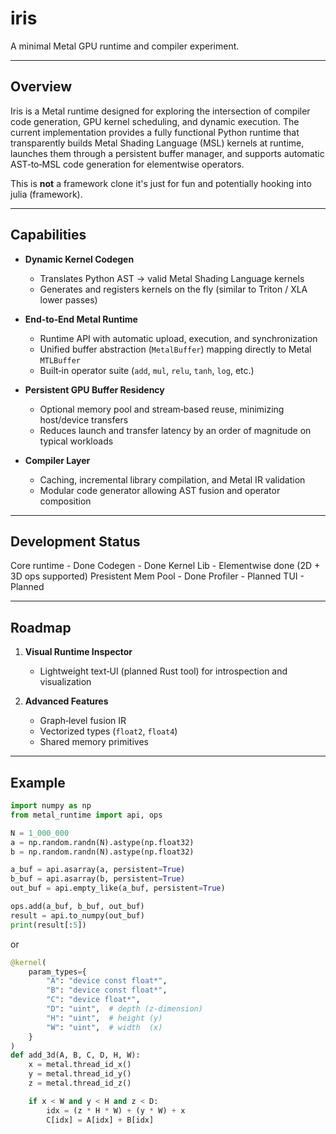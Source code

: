 # iris 

A minimal Metal GPU runtime and compiler experiment.

---

## Overview

Iris is a Metal runtime designed for exploring the
intersection of compiler code generation, GPU kernel scheduling, and dynamic
execution. The current implementation provides a fully functional Python runtime
that transparently builds Metal Shading Language (MSL) kernels at runtime, 
launches them through a persistent buffer manager, and supports automatic AST‑to‑MSL 
code generation for elementwise operators.

This is **not** a framework clone it's just for fun and potentially hooking into julia (framework).

---

## Capabilities

- **Dynamic Kernel Codegen**
  - Translates Python AST → valid Metal Shading Language kernels
  - Generates and registers kernels on the fly (similar to Triton / XLA lower passes)

- **End‑to‑End Metal Runtime**
  - Runtime API with automatic upload, execution, and synchronization
  - Unified buffer abstraction (`MetalBuffer`) mapping directly to Metal `MTLBuffer`
  - Built‑in operator suite (`add`, `mul`, `relu`, `tanh`, `log`, etc.)

- **Persistent GPU Buffer Residency**
  - Optional memory pool and stream‑based reuse, minimizing host/device transfers
  - Reduces launch and transfer latency by an order of magnitude on typical workloads

- **Compiler Layer**
  - Caching, incremental library compilation, and Metal IR validation
  - Modular code generator allowing AST fusion and operator composition


---

## Development Status

Core runtime - Done 
Codegen - Done 
Kernel Lib - Elementwise done (2D + 3D ops supported)
Presistent Mem Pool - Done
Profiler - Planned 
TUI - Planned 

---

## Roadmap


1. **Visual Runtime Inspector**
   - Lightweight text‑UI (planned Rust tool) for introspection and visualization

2. **Advanced Features**
   - Graph‑level fusion IR
   - Vectorized types (`float2`, `float4`)
   - Shared memory primitives

---

## Example

```python
import numpy as np
from metal_runtime import api, ops

N = 1_000_000
a = np.random.randn(N).astype(np.float32)
b = np.random.randn(N).astype(np.float32)

a_buf = api.asarray(a, persistent=True)
b_buf = api.asarray(b, persistent=True)
out_buf = api.empty_like(a_buf, persistent=True)

ops.add(a_buf, b_buf, out_buf)
result = api.to_numpy(out_buf)
print(result[:5])
```

or

```python 
@kernel(
    param_types={
        "A": "device const float*",
        "B": "device const float*",
        "C": "device float*",
        "D": "uint",  # depth (z‑dimension)
        "H": "uint",  # height (y)
        "W": "uint",  # width  (x)
    }
)
def add_3d(A, B, C, D, H, W):
    x = metal.thread_id_x()
    y = metal.thread_id_y()
    z = metal.thread_id_z()

    if x < W and y < H and z < D:
        idx = (z * H * W) + (y * W) + x
        C[idx] = A[idx] + B[idx]

```
